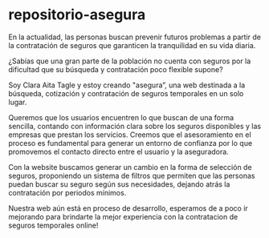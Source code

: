 # repositorio-asegura
En la actualidad, las personas buscan prevenir futuros problemas a partir de la contratación de seguros que garanticen la tranquilidad en su vida diaria.

¿Sabías que una gran parte de la población no cuenta con seguros por la dificultad que su búsqueda y contratación poco flexible supone?

Soy Clara Aita Tagle y estoy creando "asegura”, una web destinada a la búsqueda, cotización y contratación de seguros temporales en un solo lugar. 

Queremos que los usuarios encuentren lo que buscan de una forma sencilla, contando con información clara sobre los seguros disponibles y las empresas que prestan los servicios. Creemos que el asesoramiento en el proceso es fundamental para generar un entorno de confianza por lo que promovemos el contacto directo entre el usuario y la aseguradora.

Con la website buscamos generar un cambio en la forma de selección de seguros, proponiendo un sistema de filtros que permiten que las personas puedan buscar su seguro según sus necesidades, dejando atrás la contratación por periodos mínimos.

Nuestra web aún está en proceso de desarrollo, esperamos de a poco ir mejorando para brindarte la mejor experiencia con la contratacion de seguros temporales online!

